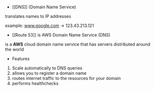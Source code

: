 - [[DNS]] (Domain Name Service)

translates names to IP addresses

example:
www.google.com -> 123.43.213.121

- [[Route 53]] is AWS Domain Name Service (DNS)

is a **AWS** cloud domain name service that has servers distributed around the world

- Features

1. Scale automatically to DNS queries
2. allows you to register a domain name
3. routes internet traffic to the resources for your domain
4. performs healthchecks



